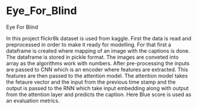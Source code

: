 # Eye_For_Blind
Eye For Blind


In this project flickr8k dataset is used from kaggle.
First the data is read and preprocessed in order to make it ready for modelling. For that first a dataframe is created where mapping of an image with the captions is done. The dataframe is stored in pickle format. The images are conveted into array as the algorithms work with numbers. 
After pre-processing the inputs are passed to CNN which is an encoder where features are extracted. This features are then passed to the attention model. The attention model takes the fetaure vector and the input from the previous time stamp and the output is passed to the RNN which take input embedding along with output from the attention layer and predicts the caption.
Here Blue score is used as an evaluation metrics.
